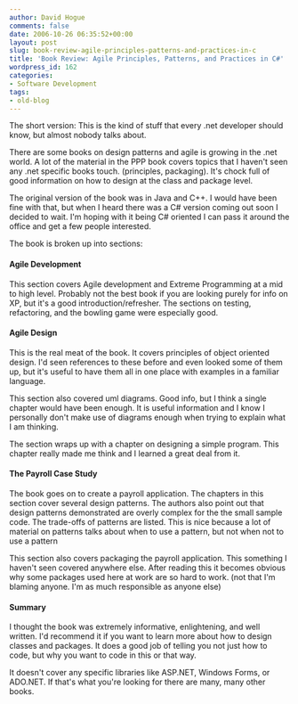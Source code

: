 ```yaml
---
author: David Hogue
comments: false
date: 2006-10-26 06:35:52+00:00
layout: post
slug: book-review-agile-principles-patterns-and-practices-in-c
title: 'Book Review: Agile Principles, Patterns, and Practices in C#'
wordpress_id: 162
categories:
- Software Development
tags:
- old-blog
---
```


The short version: This is the kind of stuff that every .net developer should know, but almost nobody talks about.

There are some books on design patterns and agile is growing in the .net world.  A lot of the material in the PPP book covers topics that I haven't seen any .net specific books touch. (principles, packaging).  It's chock full of good information on how to design at the class and package level.

The original version of the book was in Java and C++.  I would have been fine with that, but when I heard there was a C# version coming out soon I decided to wait.  I'm hoping with it being C# oriented I can pass it around the office and get a few people interested.

The book is broken up into sections:



#### Agile Development



This section covers Agile development and Extreme Programming at a mid to high level.  Probably not the best book if you are looking purely for info on XP, but it's a good introduction/refresher.  The sections on testing, refactoring, and the bowling game were especially good.



#### Agile Design



This is the real meat of the book.  It covers principles of object oriented design.  I'd seen references to these before and even looked some of them up, but it's useful to have them all in one place with examples in a familiar language.

This section also covered uml diagrams.  Good info, but I think a single chapter would have been enough.  It is useful information and I know I personally don't make use of diagrams enough when trying to explain what I am thinking.

The section wraps up with a chapter on designing a simple program.  This chapter really made me think and I learned a great deal from it.



#### The Payroll Case Study



The book goes on to create a payroll application.  The chapters in this section cover several design patterns.  The authors also point out that design patterns demonstrated are overly complex for the the small sample code.  The trade-offs of patterns are listed.  This is nice because a lot of material on patterns talks about when to use a pattern, but not when not to use a pattern

This section also covers packaging the payroll application.  This something I haven't seen covered anywhere else.  After reading this it becomes obvious why some packages used here at work are so hard to work.  (not that I'm blaming anyone.  I'm as much responsible as anyone else)



#### Summary



I thought the book was extremely informative, enlightening, and well written.  I'd recommend it if you want to learn more about how to design classes and packages.  It does a good job of telling you not just how to code, but why you want to code in this or that way.

It doesn't cover any specific libraries like ASP.NET, Windows Forms, or ADO.NET.  If that's what you're looking for there are many, many other books.
